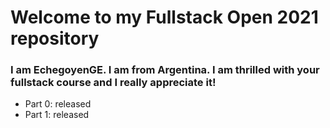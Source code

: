 # Welcome to my Fullstack Open 2021 repository

### I am EchegoyenGE. I am from Argentina. I am thrilled with your fullstack course and I really appreciate it!


- Part 0: released
- Part 1: released
